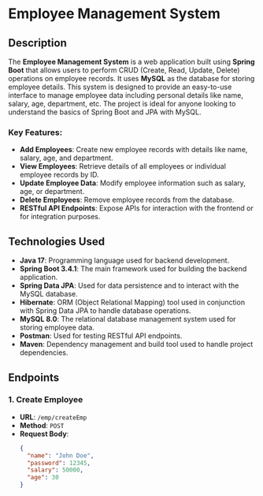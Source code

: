 # Employee Management System

## Description
The **Employee Management System** is a web application built using **Spring Boot** that allows users to perform CRUD (Create, Read, Update, Delete) operations on employee records. It uses **MySQL** as the database for storing employee details. This system is designed to provide an easy-to-use interface to manage employee data including personal details like name, salary, age, department, etc. The project is ideal for anyone looking to understand the basics of Spring Boot and JPA with MySQL.

### Key Features:
- **Add Employees**: Create new employee records with details like name, salary, age, and department.
- **View Employees**: Retrieve details of all employees or individual employee records by ID.
- **Update Employee Data**: Modify employee information such as salary, age, or department.
- **Delete Employees**: Remove employee records from the database.
- **RESTful API Endpoints**: Expose APIs for interaction with the frontend or for integration purposes.

## Technologies Used
- **Java 17**: Programming language used for backend development.
- **Spring Boot 3.4.1**: The main framework used for building the backend application.
- **Spring Data JPA**: Used for data persistence and to interact with the MySQL database.
- **Hibernate**: ORM (Object Relational Mapping) tool used in conjunction with Spring Data JPA to handle database operations.
- **MySQL 8.0**: The relational database management system used for storing employee data.
- **Postman**: Used for testing RESTful API endpoints.
- **Maven**: Dependency management and build tool used to handle project dependencies.

## Endpoints

### 1. **Create Employee**
- **URL**: `/emp/createEmp`
- **Method**: `POST`
- **Request Body**: 
  ```json
  {
    "name": "John Doe",
    "password": 12345,
    "salary": 50000,
    "age": 30
  }
